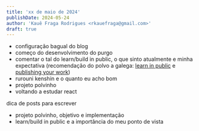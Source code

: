 ```yaml
---
title: 'xx de maio de 2024'
publishDate: 2024-05-24
author: 'Kauê Fraga Rodrigues <rkauefraga@gmail.com>'
draft: true
---
```


- configuração bagual do blog
- começo do desenvolvimento do purgo
- comentar o tal do learn/build in public, o que sinto atualmente e minha expectativa (recomendação do polvo a galega: [learn in public](https://www.swyx.io/learn-in-public) e [publishing your work](https://github.com/readme/guides/publishing-your-work))
- rurouni kenshin e o quanto eu acho bom
- projeto polvinho
- voltando a estudar react

dica de posts para escrever

- projeto polvinho, objetivo e implementação
- learn/build in public e a importância do meu ponto de vista
